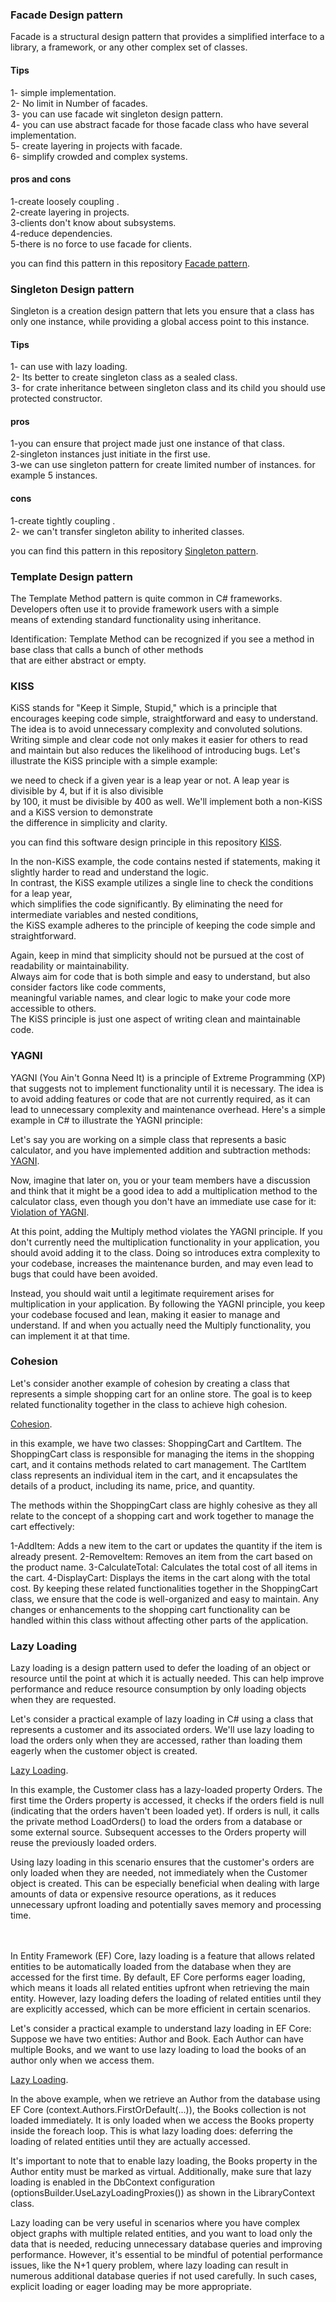 ### Facade Design pattern
Facade is a structural design pattern that provides a simplified interface to a library, a framework, or any other complex set of classes.

#### Tips
1- simple implementation. <br/>
2- No limit in Number of facades. <br/>
3- you can use facade wit singleton design pattern. <br/>
4- you can use abstract facade for those facade class who have several implementation. <br/> 
5- create layering in projects with facade. <br/>
6- simplify crowded and complex systems. <br/>


#### pros and cons
 1-create loosely coupling . <br/>
 2-create layering in projects.<br/>
 3-clients don't know about subsystems.<br/>
 4-reduce dependencies.<br/>
 5-there is no force to use facade for clients.<br/>
 
 
 
 you can find this pattern in this repository [Facade pattern](https://github.com/MGH1024/DesignPatterns/tree/master/Facade).


### Singleton Design pattern
Singleton is a creation design pattern that lets you ensure that a class has only one instance, while providing a global access point to this instance.

#### Tips
1- can use with lazy loading. <br/>
2- Its better to create singleton class as a sealed class. <br/>
3- for crate inheritance between singleton class and its child you should use protected constructor. <br/>


#### pros 
 1-you can ensure that project made just one instance of that class. <br/>
 2-singleton instances just initiate in the first use. <br/>
 3-we can use  singleton pattern for create limited number of instances. for example 5 instances. <br/>
 
 #### cons
 1-create tightly coupling . <br/>
 2- we can't transfer singleton ability to inherited classes.<br/>
 
 
 
 you can find this pattern in this repository [Singleton pattern](https://github.com/MGH1024/DesignPatterns/tree/master/Singleton).



### Template Design pattern
The Template Method pattern is quite common in C# frameworks. Developers often use it to provide framework users with a simple <br/>
means of extending standard functionality using inheritance.<br/>

Identification: Template Method can be recognized if you see a method in base class that calls a bunch of other methods <br/>
that are either abstract or empty.<br/>




### KISS
KiSS stands for "Keep it Simple, Stupid," which is a principle that encourages keeping code simple, straightforward
and easy to understand. The idea is to avoid unnecessary complexity and convoluted solutions. Writing simple and clear 
code not only makes it easier for others to read and maintain but also reduces the likelihood of introducing bugs.
Let's illustrate the KiSS principle with a simple example: <br/>

we need to check if a given year is a leap year or not. A leap year is divisible by 4, but if it is also divisible <br/>
by 100, it must be divisible by 400 as well. We'll implement both a non-KiSS and a KiSS version to demonstrate <br/>
the difference in simplicity and clarity. <br/>


you can find this software design principle in this repository [KISS](https://github.com/MGH1024/DesignPatterns/blob/master/SoftwareDesignPrinciples/Kiss.cs).


In the non-KiSS example, the code contains nested if statements, making it slightly harder to read and understand the logic.  <br/>
In contrast, the KiSS example utilizes a single line to check the conditions for a leap year,   <br/>
which simplifies the code significantly. By eliminating the need for intermediate variables and nested conditions,  <br/>
the KiSS example adheres to the principle of keeping the code simple and straightforward. <br/>

Again, keep in mind that simplicity should not be pursued at the cost of readability or maintainability. <br/>
Always aim for code that is both simple and easy to understand, but also consider factors like code comments, <br/>
meaningful variable names, and clear logic to make your code more accessible to others.  <br/>
The KiSS principle is just one aspect of writing clean and maintainable code.<br/>


### YAGNI
YAGNI (You Ain't Gonna Need It) is a principle of Extreme Programming (XP) that suggests not to implement functionality until it is necessary.
 The idea is to avoid adding features or code that are not currently required, as it can lead to unnecessary complexity and maintenance overhead.
 Here's a simple example in C# to illustrate the YAGNI principle:

Let's say you are working on a simple class that represents a basic calculator, and you have implemented addition and subtraction methods: <br/>
[YAGNI](https://github.com/MGH1024/DesignPatterns/blob/master/SoftwareDesignPrinciples/Yagni/SimpleCalculatorWithYagni.cs).


Now, imagine that later on, you or your team members have a discussion and think that it might be a good idea to add a multiplication 
method to the calculator class, even though you don't have an immediate use case for it:
[Violation of YAGNI](https://github.com/MGH1024/DesignPatterns/blob/master/SoftwareDesignPrinciples/Yagni/SimpleCalculatorYagniViolation.cs).



At this point, adding the Multiply method violates the YAGNI principle. If you don't currently need the multiplication functionality 
in your application, you should avoid adding it to the class. Doing so introduces extra complexity to your codebase,
 increases the maintenance burden, and may even lead to bugs that could have been avoided.

Instead, you should wait until a legitimate requirement arises for multiplication in your application. By following 
the YAGNI principle, you keep your codebase focused and lean, making it easier to manage and understand. 
If and when you actually need the Multiply functionality, you can implement it at that time.


###  Cohesion 

Let's consider another example of cohesion by creating a class that represents a simple shopping cart for an online store. 
The goal is to keep related functionality together in the class to achieve high cohesion. <br/>

[Cohesion](https://github.com/MGH1024/DesignPatterns/blob/master/SoftwareDesignPrinciples/Cohesion.cs).


in this example, we have two classes: ShoppingCart and CartItem. The ShoppingCart class is responsible for managing the
items in the shopping cart, and it contains methods related to cart management. The CartItem class represents
an individual item in the cart, and it encapsulates the details of a product, including its name, price, and quantity.

The methods within the ShoppingCart class are highly cohesive as they all relate to the concept of a shopping cart 
and work together to manage the cart effectively:

1-AddItem: Adds a new item to the cart or updates the quantity if the item is already present.
2-RemoveItem: Removes an item from the cart based on the product name.
3-CalculateTotal: Calculates the total cost of all items in the cart.
4-DisplayCart: Displays the items in the cart along with the total cost.
By keeping these related functionalities together in the ShoppingCart class,
we ensure that the code is well-organized and easy to maintain. Any changes or enhancements to the shopping cart 
functionality can be handled within this class without affecting other parts of the application.



### Lazy Loading 

Lazy loading is a design pattern used to defer the loading of an object or resource until the point at which it is 
actually needed. This can help improve performance and reduce resource consumption by only loading objects when 
they are requested.

Let's consider a practical example of lazy loading in C# using a class that represents a customer and its associated 
orders. We'll use lazy loading to load the orders only when they are accessed, 
rather than loading them eagerly when the customer object is created.

[Lazy Loading](https://github.com/MGH1024/DesignPatterns/blob/master/SoftwareDesignPrinciples/LazyLoading/LazyLoading_Simple.cs).

In this example, the Customer class has a lazy-loaded property Orders. The first time the Orders property is accessed, 
it checks if the orders field is null (indicating that the orders haven't been loaded yet). If orders is null, 
it calls the private method LoadOrders() to load the orders from a database or some external source. Subsequent 
accesses to the Orders property will reuse the previously loaded orders.

Using lazy loading in this scenario ensures that the customer's orders are only loaded when they are needed,
not immediately when the Customer object is created. This can be especially beneficial when dealing with large 
amounts of data or expensive resource operations, as it reduces unnecessary upfront loading and potentially 
saves memory and processing time.


<br/><br/>
In Entity Framework (EF) Core, lazy loading is a feature that allows related entities to be automatically
loaded from the database when they are accessed for the first time. By default, EF Core performs eager loading,
which means it loads all related entities upfront when retrieving the main entity. However, lazy loading defers
the loading of related entities until they are explicitly accessed, which can be more efficient in certain scenarios.

Let's consider a practical example to understand lazy loading in EF Core:
Suppose we have two entities: Author and Book. Each Author can have multiple Books, 
and we want to use lazy loading to load the books of an author only when we access them.

[Lazy Loading](https://github.com/MGH1024/DesignPatterns/blob/master/SoftwareDesignPrinciples/LazyLoading/LazyLoading_Ef.cs).

In the above example, when we retrieve an Author from the database using EF Core (context.Authors.FirstOrDefault(...)),
the Books collection is not loaded immediately. It is only loaded when we access the Books property inside the 
foreach loop. This is what lazy loading does: deferring the loading of related entities until they 
are actually accessed.

It's important to note that to enable lazy loading, the Books property in the Author entity must be 
marked as virtual. Additionally, make sure that lazy loading is enabled in the DbContext configuration 
(optionsBuilder.UseLazyLoadingProxies()) as shown in the LibraryContext class.

Lazy loading can be very useful in scenarios where you have complex object graphs with multiple 
related entities, and you want to load only the data that is needed, reducing unnecessary database 
queries and improving performance. However, it's essential to be mindful of potential performance
issues, like the N+1 query problem, where lazy loading can result in numerous additional database 
queries if not used carefully. In such cases, explicit loading or eager loading may be more appropriate.




